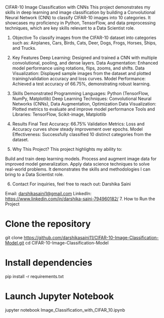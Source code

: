 CIFAR-10 Image Classification with CNNs
This project demonstrates my skills in deep learning and image classification by building a Convolutional Neural Network (CNN) to classify CIFAR-10 images into 10 categories. It showcases my proficiency in Python, TensorFlow, and data preprocessing techniques, which are key skills relevant to a Data Scientist role.

1. Objective
To classify images from the CIFAR-10 dataset into categories such as:
Airplanes, Cars, Birds, Cats, Deer, Dogs, Frogs, Horses, Ships, and Trucks.

2. Key Features
Deep Learning: Designed and trained a CNN with multiple convolutional, pooling, and dense layers.
Data Augmentation: Enhanced model performance using rotations, flips, zooms, and shifts.
Data Visualization: Displayed sample images from the dataset and plotted training/validation accuracy and loss curves.
Model Performance: Achieved a test accuracy of 66.75%, demonstrating robust learning.
3. Skills Demonstrated
Programming Languages: Python (TensorFlow, NumPy, Matplotlib)
Deep Learning Techniques: Convolutional Neural Networks (CNNs), Data Augmentation, Optimization
Data Visualization: Plotted metrics to evaluate and improve model performance
Tools and Libraries: TensorFlow, Scikit-image, Matplotlib
4. Results
Final Test Accuracy: 66.75%
Validation Metrics: Loss and Accuracy curves show steady improvement over epochs.
Model Effectiveness: Successfully classified 10 distinct categories from the dataset.
5. Why This Project?
This project highlights my ability to:

Build and train deep learning models.
Process and augment image data for improved model generalization.
Apply data science techniques to solve real-world problems.
It demonstrates the skills and methodologies I can bring to a Data Scientist role.

6. Contact
For inquiries, feel free to reach out:
Darshika Saini

Email: darshikasaini1@gmail.com
LinkedIn: https://www.linkedin.com/in/darshika-saini-794960182/
7. How to Run the Project
# Clone the repository
git clone https://github.com/darshikasaini11/CIFAR-10-Image-Classification-Model.git
cd CIFAR-10-Image-Classification-Model

# Install dependencies
pip install -r requirements.txt

# Launch Jupyter Notebook
jupyter notebook Image_Classification_with_CIFAR_10.ipynb
